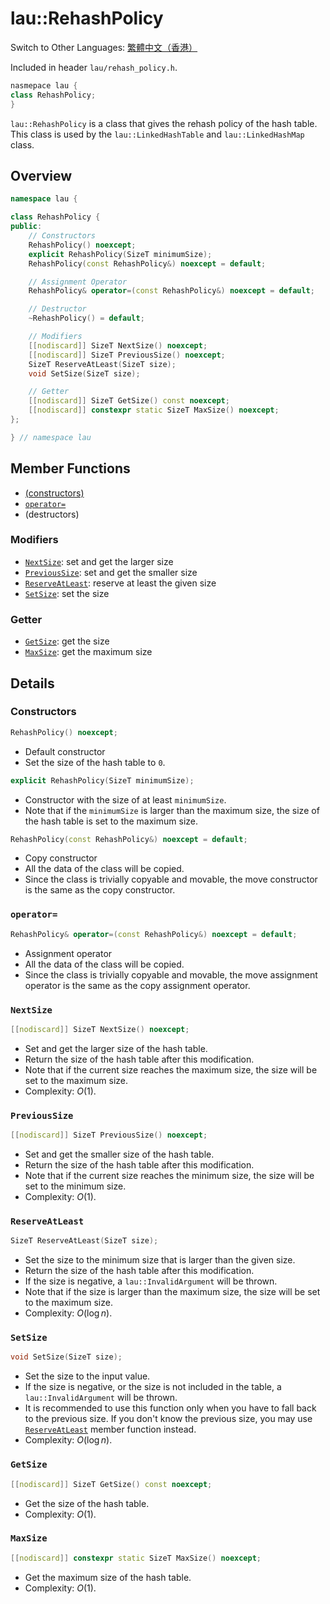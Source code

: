 # lau::RehashPolicy

Switch to Other Languages: [繁體中文（香港）](rehash_policy_zh.md)

Included in header `lau/rehash_policy.h`.

```c++
nasmepace lau {
class RehashPolicy;
}
```

`lau::RehashPolicy` is a class that gives the rehash policy of the hash table.
This class is used by the `lau::LinkedHashTable` and `lau::LinkedHashMap`
class.

## Overview
```c++
namespace lau {

class RehashPolicy {
public:
    // Constructors
    RehashPolicy() noexcept;
    explicit RehashPolicy(SizeT minimumSize);
    RehashPolicy(const RehashPolicy&) noexcept = default;

    // Assignment Operator
    RehashPolicy& operator=(const RehashPolicy&) noexcept = default;

    // Destructor
    ~RehashPolicy() = default;

    // Modifiers
    [[nodiscard]] SizeT NextSize() noexcept;
    [[nodiscard]] SizeT PreviousSize() noexcept;
    SizeT ReserveAtLeast(SizeT size);
    void SetSize(SizeT size);

    // Getter
    [[nodiscard]] SizeT GetSize() const noexcept;
    [[nodiscard]] constexpr static SizeT MaxSize() noexcept;
};

} // namespace lau
```

## Member Functions
- [(constructors)](#Constructors)
- [`operator=`](#operator=)
- (destructors)

### Modifiers
- [`NextSize`](#NextSize): set and get the larger size
- [`PreviousSize`](#PreviousSize): set and get the smaller size
- [`ReserveAtLeast`](#ReserveAtLeast): reserve at least the given size
- [`SetSize`](#SetSize): set the size

### Getter
- [`GetSize`](#GetSize): get the size
- [`MaxSize`](#MaxSize): get the maximum size

## Details
### <span id="Constructors">Constructors</span>
```c++
RehashPolicy() noexcept;
```
- Default constructor
- Set the size of the hash table to `0`.

```c++
explicit RehashPolicy(SizeT minimumSize);
```
- Constructor with the size of at least `minimumSize`.
- Note that if the `minimumSize` is larger than the maximum size, the size
  of the hash table is set to the maximum size. 

```c++
RehashPolicy(const RehashPolicy&) noexcept = default;
```
- Copy constructor
- All the data of the class will be copied.
- Since the class is trivially copyable and movable, the move constructor is
  the same as the copy constructor.

### <span id="operator=">`operator=`</span>
```c++
RehashPolicy& operator=(const RehashPolicy&) noexcept = default;
```
- Assignment operator
- All the data of the class will be copied.
- Since the class is trivially copyable and movable, the move assignment operator
  is the same as the copy assignment operator.

### <span id="NextSize">`NextSize`</span>
```c++
[[nodiscard]] SizeT NextSize() noexcept;
```
- Set and get the larger size of the hash table.
- Return the size of the hash table after this modification.
- Note that if the current size reaches the maximum size, the size will
  be set to the maximum size.
- Complexity: $O(1)$.

### <span id="PreviousSize">`PreviousSize`</span>
```c++
[[nodiscard]] SizeT PreviousSize() noexcept;
```
- Set and get the smaller size of the hash table.
- Return the size of the hash table after this modification.
- Note that if the current size reaches the minimum size, the size will
  be set to the minimum size.
- Complexity: $O(1)$.

### <span id="ReserveAtLeast">`ReserveAtLeast`</span>
```c++
SizeT ReserveAtLeast(SizeT size);
```
- Set the size to the minimum size that is larger than the given size.
- Return the size of the hash table after this modification.
- If the size is negative, a `lau::InvalidArgument` will be thrown.
- Note that if the size is larger than the maximum size, the size will
  be set to the maximum size.
- Complexity: $O(\log n)$.

### <span id="SetSize">`SetSize`</span>
```c++
void SetSize(SizeT size);
```
- Set the size to the input value.
- If the size is negative, or the size is not included in the table, a 
  `lau::InvalidArgument` will be thrown.
- It is recommended to use this function only when you have to fall back
  to the previous size.  If you don't know the previous size, you may use
  [`ReserveAtLeast`](#ReserveAtLeast) member function instead.
- Complexity: $O(\log n)$.

### <span id="GetSize">`GetSize`</span>
```c++
[[nodiscard]] SizeT GetSize() const noexcept;
```
- Get the size of the hash table.
- Complexity: $O(1)$.

### <span id="MaxSize">`MaxSize`</span>
```c++
[[nodiscard]] constexpr static SizeT MaxSize() noexcept;
```
- Get the maximum size of the hash table.
- Complexity: $O(1)$.
